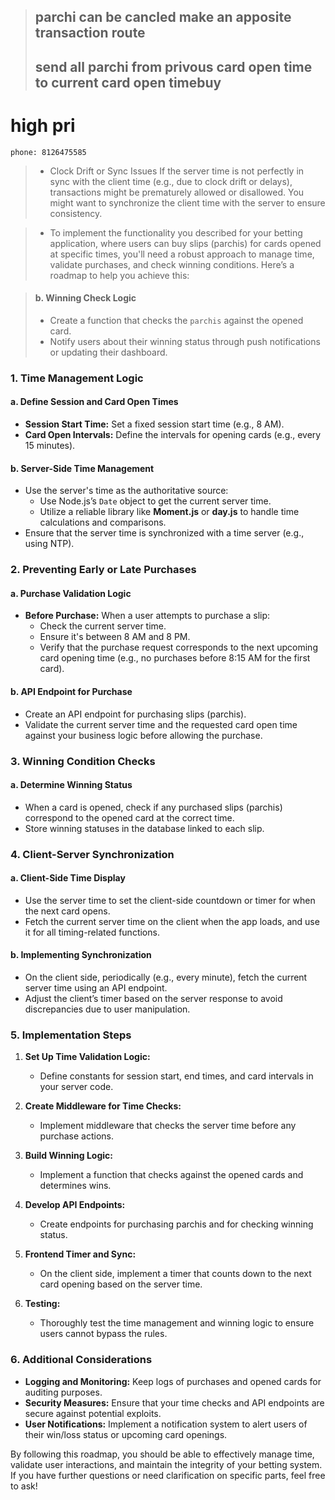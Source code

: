 > ## parchi can be cancled make an apposite transaction route
> ## send all parchi from privous card open time to current card open timebuy

# high pri
`phone: 8126475585`
> - Clock Drift or Sync Issues
If the server time is not perfectly in sync with the client time (e.g., due to clock drift or delays), transactions might be prematurely allowed or disallowed. You might want to synchronize the client time with the server to ensure consistency.

>- To implement the functionality you described for your betting application, where users can buy slips (parchis) for cards opened at specific times, you'll need a robust approach to manage time, validate purchases, and check winning conditions. Here’s a roadmap to help you achieve this:

> #### b. Winning Check Logic
> - Create a function that checks the `parchis` against the opened card.
> - Notify users about their winning status through push notifications or updating their dashboard.

### 1. **Time Management Logic**

#### a. Define Session and Card Open Times
- **Session Start Time:** Set a fixed session start time (e.g., 8 AM).
- **Card Open Intervals:** Define the intervals for opening cards (e.g., every 15 minutes).

#### b. Server-Side Time Management
- Use the server's time as the authoritative source:
  - Use Node.js’s `Date` object to get the current server time.
  - Utilize a reliable library like **Moment.js** or **day.js** to handle time calculations and comparisons.
- Ensure that the server time is synchronized with a time server (e.g., using NTP).

### 2. **Preventing Early or Late Purchases**

#### a. Purchase Validation Logic
- **Before Purchase:** When a user attempts to purchase a slip:
  - Check the current server time.
  - Ensure it's between 8 AM and 8 PM.
  - Verify that the purchase request corresponds to the next upcoming card opening time (e.g., no purchases before 8:15 AM for the first card).

#### b. API Endpoint for Purchase
- Create an API endpoint for purchasing slips (parchis).
- Validate the current server time and the requested card open time against your business logic before allowing the purchase.

### 3. **Winning Condition Checks**

#### a. Determine Winning Status
- When a card is opened, check if any purchased slips (parchis) correspond to the opened card at the correct time.
- Store winning statuses in the database linked to each slip.


### 4. **Client-Server Synchronization**

#### a. Client-Side Time Display
- Use the server time to set the client-side countdown or timer for when the next card opens.
- Fetch the current server time on the client when the app loads, and use it for all timing-related functions.

#### b. Implementing Synchronization
- On the client side, periodically (e.g., every minute), fetch the current server time using an API endpoint.
- Adjust the client’s timer based on the server response to avoid discrepancies due to user manipulation.

### 5. **Implementation Steps**

1. **Set Up Time Validation Logic:**
   - Define constants for session start, end times, and card intervals in your server code.

2. **Create Middleware for Time Checks:**
   - Implement middleware that checks the server time before any purchase actions.

3. **Build Winning Logic:**
   - Implement a function that checks against the opened cards and determines wins.

4. **Develop API Endpoints:**
   - Create endpoints for purchasing parchis and for checking winning status.

5. **Frontend Timer and Sync:**
   - On the client side, implement a timer that counts down to the next card opening based on the server time.

6. **Testing:**
   - Thoroughly test the time management and winning logic to ensure users cannot bypass the rules.

### 6. **Additional Considerations**
- **Logging and Monitoring:** Keep logs of purchases and opened cards for auditing purposes.
- **Security Measures:** Ensure that your time checks and API endpoints are secure against potential exploits.
- **User Notifications:** Implement a notification system to alert users of their win/loss status or upcoming card openings.

By following this roadmap, you should be able to effectively manage time, validate user interactions, and maintain the integrity of your betting system. If you have further questions or need clarification on specific parts, feel free to ask!